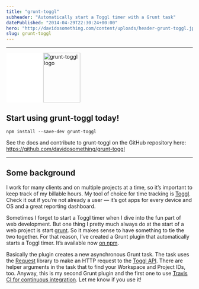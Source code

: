 ```yaml
---
title: "grunt-toggl"
subheader: "Automatically start a Toggl timer with a Grunt task"
datePublished: "2014-04-29T22:30:24+00:00"
hero: "http://davidosomething.com/content/uploads/header-grunt-toggl.jpg"
slug: grunt-toggl
---
```



<hr />
<p><img class="lazy lazy-hidden alignleft size-full wp-image-1847" src="data:image/gif;base64,R0lGODdhAQABAPAAAP///wAAACwAAAAAAQABAEACAkQBADs=" data-lazy-type="image" data-lazy-src="http://davidosomething.com/content/uploads/grunt-toggl-logo.png" alt="grunt-toggl logo" width="100" height="134" /><noscript><img class="alignleft size-full wp-image-1847" src="http://davidosomething.com/content/uploads/grunt-toggl-logo.png" alt="grunt-toggl logo" width="100" height="134" /></noscript></p>
<h2>Start using grunt-toggl today!</h2>
<pre><code>npm install --save-dev grunt-toggl</code></pre>
<p>See the docs and contribute to grunt-toggl on the GitHub repository here: <a title="grunt-toggl on GitHub" href="https://github.com/davidosomething/grunt-toggl" target="_blank">https://github.com/davidosomething/grunt-toggl</a></p>
<hr />
<h2>Some background</h2>
<p>I work for many clients and on multiple projects at a time, so it&#8217;s important to keep track of my billable hours. My tool of choice for time tracking is <a title="Toggl" href="https://www.toggl.com/" target="_blank">Toggl</a>. Check it out if you&#8217;re not already a user &#8212; it&#8217;s got apps for every device and OS and a great reporting dashboard.</p>
<p>Sometimes I forget to start a Toggl timer when I dive into the fun part of web development. But one thing I pretty much always do at the start of a web project is start <a title="Grunt: The JavaScript Task Runner" href="http://gruntjs.com/" target="_blank">grunt</a>. So it makes sense to have something to tie the two together. For that reason, I&#8217;ve created a Grunt plugin that automatically starts a Toggl timer. It&#8217;s available now <a title="grunt-toggl on NPM" href="https://www.npmjs.org/package/grunt-toggl" target="_blank">on npm</a>.</p>
<p>Basically the plugin creates a new asynchronous Grunt task. The task uses the <a href="https://github.com/mikeal/request" target="_blank">Request</a> library to make an HTTP request to the <a title="Toggl API" href="https://github.com/toggl/toggl_api_docs" target="_blank">Toggl API</a>. There are helper arguments in the task that to find your Workspace and Project IDs, too. Anyway, this is my second Grunt plugin and the first one to use <a title="TravisCI" href="https://travis-ci.org/" target="_blank">Travis CI for continuous integration</a>. Let me know if you use it!</p>

